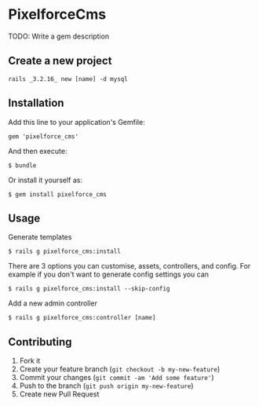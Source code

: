 # PixelforceCms

TODO: Write a gem description

## Create a new project

    rails _3.2.16_ new [name] -d mysql

## Installation

Add this line to your application's Gemfile:

    gem 'pixelforce_cms'

And then execute:

    $ bundle

Or install it yourself as:

    $ gem install pixelforce_cms

## Usage

Generate templates

    $ rails g pixelforce_cms:install

There are 3 options you can customise, assets, controllers, and config. For example if you don't want to generate config settings you can

    $ rails g pixelforce_cms:install --skip-config

Add a new admin controller

    $ rails g pixelforce_cms:controller [name]

## Contributing

1. Fork it
2. Create your feature branch (`git checkout -b my-new-feature`)
3. Commit your changes (`git commit -am 'Add some feature'`)
4. Push to the branch (`git push origin my-new-feature`)
5. Create new Pull Request
